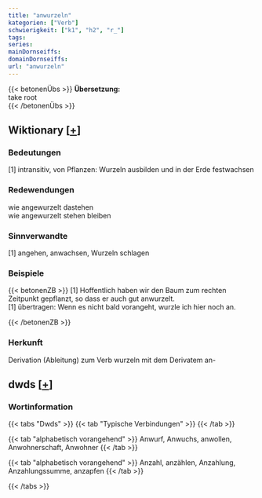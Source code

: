 ```yaml
---
title: "anwurzeln"
kategorien: ["Verb"]
schwierigkeit: ["k1", "h2", "r_"]
tags:
series:
mainDornseiffs:
domainDornseiffs:
url: "anwurzeln"
---
```


{{< betonenÜbs >}}
**Übersetzung:**  
take root  
{{< /betonenÜbs >}}

## Wiktionary [[+](https://de.wiktionary.org/wiki/anwurzeln)]

### Bedeutungen
[1] intransitiv, von Pflanzen: Wurzeln ausbilden und in der Erde festwachsen  

### Redewendungen
wie angewurzelt dastehen  
wie angewurzelt stehen bleiben  

### Sinnverwandte
[1] angehen, anwachsen, Wurzeln schlagen  

### Beispiele
{{< betonenZB >}}
[1] Hoffentlich haben wir den Baum zum rechten Zeitpunkt gepflanzt, so dass er auch gut anwurzelt.  
[1] übertragen: Wenn es nicht bald vorangeht, wurzle ich hier noch an.  

{{< /betonenZB >}}
### Herkunft
Derivation (Ableitung) zum Verb wurzeln mit dem Derivatem an-  



## dwds [[+](https://www.dwds.de/wb/anwurzeln)]

### Wortinformation
{{< tabs "Dwds" >}}
{{< tab "Typische Verbindungen" >}}
{{< /tab >}}

{{< tab "alphabetisch vorangehend" >}}
Anwurf, Anwuchs, anwollen, Anwohnerschaft, Anwohner
{{< /tab >}}

{{< tab "alphabetisch vorangehend" >}}
Anzahl, anzählen, Anzahlung, Anzahlungssumme, anzapfen
{{< /tab >}}

{{< /tabs >}}

